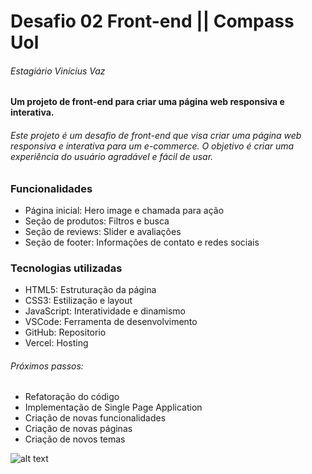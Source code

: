 # Desafio 02 Front-end || Compass Uol
###### Estagiário Vinícius Vaz
 
#### Um projeto de front-end para criar uma página web responsiva e interativa.

###### Este projeto é um desafio de front-end que visa criar uma página web responsiva e interativa para um e-commerce. O objetivo é criar uma experiência do usuário agradável e fácil de usar.

### Funcionalidades
- Página inicial: Hero image e chamada para ação
- Seção de produtos: Filtros e busca
- Seção de reviews: Slider e avaliações
- Seção de footer: Informações de contato e redes sociais

### Tecnologias utilizadas
- HTML5: Estruturação da página
- CSS3: Estilização e layout
- JavaScript: Interatividade e dinamismo 
- VSCode: Ferramenta de desenvolvimento
- GitHub: Repositorio
- Vercel: Hosting

###### Próximos passos: 
- Refatoração do código
- Implementação de Single Page Application
- Criação de novas funcionalidades
- Criação de novas páginas
- Criação de novos temas

![alt text](src/assets/icons/vv-logo.ico)